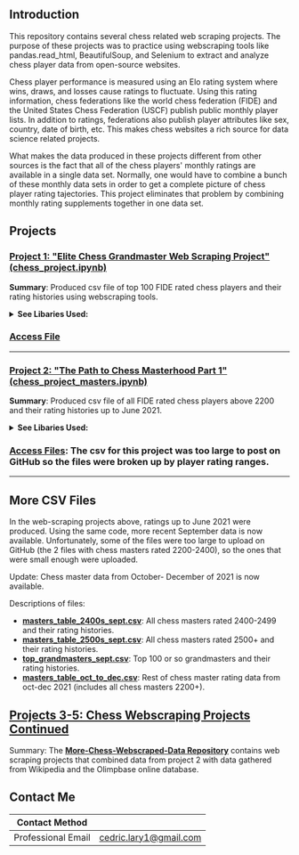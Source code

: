 ##  Introduction 
This repository contains several chess related web scraping projects. The purpose of these projects was to practice using webscraping tools like pandas.read_html, BeautifulSoup, and Selenium to extract and analyze chess player data from open-source websites.

Chess player performance is measured using an Elo rating system where wins, draws, and losses cause ratings to fluctuate. Using this rating information, chess federations like the world chess federation (FIDE) and the United States Chess Federation (USCF) publish public monthly player lists. In addition to ratings, federations also publish player attributes like sex, country, date of birth, etc. This makes chess websites a rich source for data science related projects. 

What makes the data produced in these projects different from other sources is the fact that all of the chess players' monthly ratings are available in a single data set. Normally, one would have to combine a bunch of these monthly data sets in order to get a complete picture of chess player rating tajectories. This project eliminates that problem by combining monthly rating supplements together in one data set. 

## Projects
 
### [Project 1: "Elite Chess Grandmaster Web Scraping Project" (chess_project.ipynb)](https://github.com/larylc/Chess-Webscraping-Projects/blob/main/chess_project.ipynb)
**Summary**: Produced csv file of top 100 FIDE rated chess players and their rating histories using webscraping tools. 

<details> 
<summary><b>See Libaries Used:</b></summary>
  
* pandas
* Selenium
* requests
* Beautiful Soup
* pprint

</details>

### [Access File](https://github.com/larylc/Chess-Webscraping-Projects/blob/main/top_grandmasters_june.csv)
---

### [Project 2: "The Path to Chess Masterhood Part 1" (chess_project_masters.ipynb)](https://github.com/larylc/Chess-Webscraping-Projects/blob/main/chess_project_masters.ipynb)

**Summary**: Produced csv file of all FIDE rated chess players above 2200 and their rating histories up to June 2021.

<details>
<summary><b>See Libaries Used:</b></summary>
 
* pandas
* requests
* Beautiful Soup
* pprint

</details>

### [Access Files](https://github.com/larylc/Chess-Webscraping-Projects/blob/main/masters_table_2500s_sept.csv): The csv for this project was too large to post on GitHub so the files were broken up by player rating ranges.
---

## More CSV Files

In the web-scraping projects above, ratings up to June 2021 were produced. Using the same code, more recent September data is now available. Unfortunately, some of the files were too large to upload on GitHub (the 2 files with chess masters rated 2200-2400), so the ones that were small enough were uploaded. 

Update: Chess master data from October- December of 2021 is now available.

Descriptions of files: 
+ [**masters_table_2400s_sept.csv**](https://github.com/larylc/Chess-Webscraping-Projects/blob/main/masters_table_2400s_sept.csv): All chess masters rated 2400-2499 and their rating histories. 
+ [**masters_table_2500s_sept.csv**](https://github.com/larylc/Chess-Webscraping-Projects/blob/main/masters_table_2500s_sept.csv): All chess masters rated 2500+ and their rating histories. 
+ [**top_grandmasters_sept.csv**](https://github.com/larylc/Chess-Webscraping-Projects/blob/main/top_grandmasters_sept.csv): Top 100 or so grandmasters and their rating histories.
+ [**masters_table_oct_to_dec.csv**](https://github.com/larylc/Chess-Webscraping-Projects/blob/main/masters_table_oct_to_dec.csv): Rest of chess master rating data from oct-dec 2021 (includes all chess masters 2200+).


## [Projects 3-5: Chess Webscraping Projects Continued](https://github.com/larylc/More-Chess-Webscraped-Data/blob/main/README.md)

Summary: The [**More-Chess-Webscraped-Data Repository**](https://github.com/larylc/More-Chess-Webscraped-Data/blob/main/README.md) contains web scraping projects that combined data from project 2 with data gathered from Wikipedia and the Olimpbase online database.



## Contact Me

|**Contact Method**  |                          |
| -------------------| -------------------------|
| Professional Email | cedric.lary1@gmail.com   |




